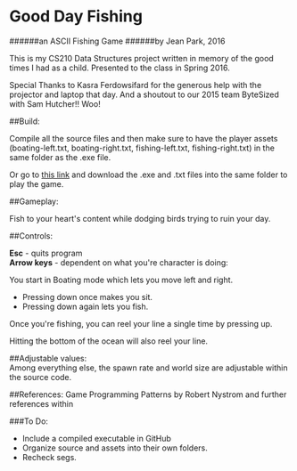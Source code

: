 # Good Day Fishing
######an ASCII Fishing Game
######by Jean Park, 2016

This is my CS210 Data Structures project written in memory of the good times I had as a child.
Presented to the class in Spring 2016.  

Special Thanks to Kasra Ferdowsifard for the generous help with the projector and laptop that day.
And a shoutout to our 2015 team ByteSized with Sam Hutcher!! Woo!

##Build:

Compile all the source files and then make sure to have the player assets 
(boating-left.txt, boating-right.txt, fishing-left.txt, fishing-right.txt) 
in the same folder as the .exe file.


Or go to [this link](https://drive.google.com/drive/u/0/folders/0BxEoycu0MQ7wZFloblptbFNOTVk "Google Drive - GoodDayFishing") and download the .exe and .txt files into the same folder to play the game.

##Gameplay:

  Fish to your heart's content while dodging birds trying to ruin your day.
  
##Controls:

  **Esc** - quits program  
  **Arrow keys** - dependent on what you're character is doing:  
  
  
  You start in Boating mode which lets you move left and right.
  + Pressing down once makes you sit.   
  + Pressing down again lets you fish.
  
Once you're fishing, you can reel your line a single time by pressing up.   


Hitting the bottom of the ocean will also reel your line.  


##Adjustable values:  
Among everything else, the spawn rate and world size are adjustable within the source code.


##References:
Game Programming Patterns by Robert Nystrom and further references within

###To Do:  
+ Include a compiled executable in GitHub
+ Organize source and assets into their own folders.  
+ Recheck segs.  


